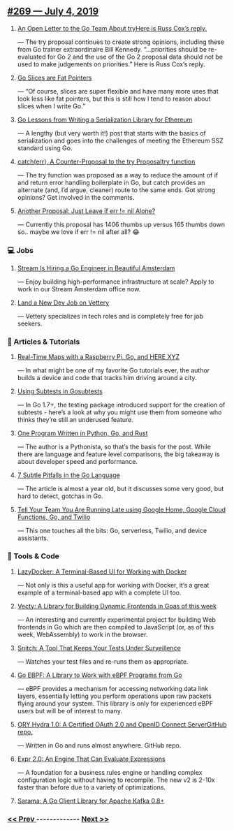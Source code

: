 ## [#269 — July 4, 2019](https://golangweekly.com/issues/269)

1. [An Open Letter to the Go Team About tryHere is Russ Cox’s reply.](https://golangweekly.com/link/66282/web)

     — The try proposal continues to create strong opinions, including these from Go trainer extraordinaire Bill Kennedy. “…priorities should be re-evaluated for Go 2 and the use of the Go 2 proposal data should not be used to make judgements on priorities.” Here is Russ Cox’s reply.
1. [Go Slices are Fat Pointers](https://golangweekly.com/link/66284/web)

     — “Of course, slices are super flexible and have many more uses that look less like fat pointers, but this is still how I tend to reason about slices when I write Go.”
1. [Go Lessons from Writing a Serialization Library for Ethereum](https://golangweekly.com/link/66286/web)

     — A lengthy (but very worth it!) post that starts with the basics of serialization and goes into the challenges of meeting the Ethereum SSZ standard using Go.
1. [catch(err), A Counter-Proposal to the try Proposaltry function](https://golangweekly.com/link/66287/web)

     — The try function was proposed as a way to reduce the amount of if and return error handling boilerplate in Go, but catch provides an alternate (and, I’d argue, cleaner) route to the same ends. Got strong opinions? Get involved in the comments.
1. [Another Proposal: Just Leave if err != nil Alone?](https://golangweekly.com/link/66289/web)

     — Currently this proposal has 1406 thumbs up versus 165 thumbs down so.. maybe we love if err != nil after all? 😂
### 💻 Jobs

1. [Stream Is Hiring a Go Engineer in Beautiful Amsterdam](https://golangweekly.com/link/66290/web)

     — Enjoy building high-performance infrastructure at scale? Apply to work in our Stream Amsterdam office now.
1. [Land a New Dev Job on Vettery](https://golangweekly.com/link/66291/web)

     — Vettery specializes in tech roles and is completely free for job seekers.
### 📘 Articles & Tutorials

1. [Real-Time Maps with a Raspberry Pi, Go, and HERE XYZ](https://golangweekly.com/link/66292/web)

     — In what might be one of my favorite Go tutorials ever, the author builds a device and code that tracks him driving around a city.
1. [Using Subtests in Gosubtests](https://golangweekly.com/link/66293/web)

     — In Go 1.7+, the testing package introduced support for the creation of subtests - here’s a look at why you might use them from someone who thinks they’re still an underused feature.
1. [One Program Written in Python, Go, and Rust](https://golangweekly.com/link/66296/web)

     — The author is a Pythonista, so that’s the basis for the post. While there are language and feature level comparisons, the big takeaway is about developer speed and performance.
1. [7 Subtle Pitfalls in the Go Language](https://golangweekly.com/link/66297/web)

     — The article is almost a year old, but it discusses some very good, but hard to detect, gotchas in Go.
1. [Tell Your Team You Are Running Late using Google Home, Google Cloud Functions, Go, and Twilio](https://golangweekly.com/link/66298/web)

     — This one touches all the bits: Go, serverless, Twilio, and device assistants.
### 🔧 Tools & Code

1. [LazyDocker: A Terminal-Based UI for Working with Docker](https://golangweekly.com/link/66299/web)

     — Not only is this a useful app for working with Docker, it’s a great example of a terminal-based app with a complete UI too.
1. [Vecty: A Library for Building Dynamic Frontends in Goas of this week](https://golangweekly.com/link/66300/web)

     — An interesting and currently experimental project for building Web frontends in Go which are then compiled to JavaScript (or, as of this week, WebAssembly) to work in the browser.
1. [Snitch: A Tool That Keeps Your Tests Under Surveillence](https://golangweekly.com/link/66302/web)

     — Watches your test files and re-runs them as appropriate.
1. [Go EBPF: A Library to Work with eBPF Programs from Go](https://golangweekly.com/link/66304/web)

     — eBPF provides a mechanism for accessing networking data link layers, essentially letting you perform operations upon raw packets flying around your system. This library is only for experienced eBPF users but will be of interest to many.
1. [ORY Hydra 1.0: A Certified OAuth 2.0 and OpenID Connect ServerGitHub repo.](https://golangweekly.com/link/66305/web)

     — Written in Go and runs almost anywhere. GitHub repo.
1. [Expr 2.0: An Engine That Can Evaluate Expressions](https://golangweekly.com/link/66307/web)

     — A foundation for a business rules engine or handling complex configuration logic without having to recompile. The new v2 is 2-10x faster than before due to a variety of optimizations.
1. [Sarama: A Go Client Library for Apache Kafka 0.8+](https://golangweekly.com/link/66308/web)


### [ << Prev ](golangweekly-268.md) ------------- [ Next >> ](golangweekly-270.md)
